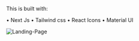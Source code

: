 This is built with:

• Next Js 
• Tailwind css
• React Icons
• Material UI


![Landing-Page](https://user-images.githubusercontent.com/70290319/213540891-0b3e3424-db19-4492-90d8-cb0e0918802f.png)


